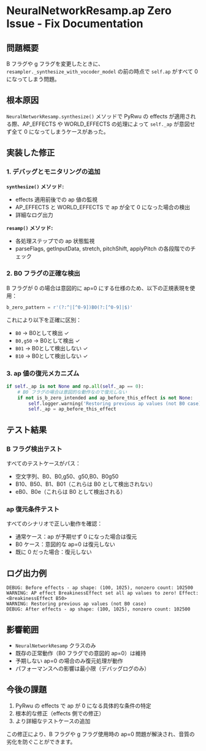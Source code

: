 # NeuralNetworkResamp.ap Zero Issue - Fix Documentation

## 問題概要

B フラグや g フラグを変更したときに、`resampler._synthesize_with_vocoder_model` の前の時点で `self.ap` がすべて 0 になってしまう問題。

## 根本原因

`NeuralNetworkResamp.synthesize()` メソッドで PyRwu の effects が適用される際、AP_EFFECTS や WORLD_EFFECTS の処理によって `self._ap` が意図せず全て 0 になってしまうケースがあった。

## 実装した修正

### 1. デバッグとモニタリングの追加

**`synthesize()` メソッド:**
- effects 適用前後での ap 値の監視
- AP_EFFECTS と WORLD_EFFECTS で ap が全て 0 になった場合の検出
- 詳細なログ出力

**`resamp()` メソッド:**
- 各処理ステップでの ap 状態監視
- parseFlags, getInputData, stretch, pitchShift, applyPitch の各段階でのチェック

### 2. B0 フラグの正確な検出

B フラグが 0 の場合は意図的に ap=0 にする仕様のため、以下の正規表現を使用：

```python
b_zero_pattern = r'(?:^|[^0-9])B0(?:[^0-9]|$)'
```

これにより以下を正確に区別：
- `B0` → B0として検出 ✓
- `B0,g50` → B0として検出 ✓  
- `B01` → B0として検出しない ✓
- `B10` → B0として検出しない ✓

### 3. ap 値の復元メカニズム

```python
if self._ap is not None and np.all(self._ap == 0):
    # B0 フラグの場合は意図的な動作なので復元しない
    if not is_b_zero_intended and ap_before_this_effect is not None:
        self.logger.warning('Restoring previous ap values (not B0 case)')
        self._ap = ap_before_this_effect
```

## テスト結果

### B フラグ検出テスト
すべてのテストケースがパス：
- 空文字列、B0、B0,g50、g50,B0、B0g50
- B10、B50、B1、B01（これらは B0 として検出されない）
- eB0、B0e（これらは B0 として検出される）

### ap 復元条件テスト
すべてのシナリオで正しい動作を確認：
- 通常ケース：ap が予期せず 0 になった場合は復元
- B0 ケース：意図的な ap=0 は復元しない
- 既に 0 だった場合：復元しない

## ログ出力例

```
DEBUG: Before effects - ap shape: (100, 1025), nonzero count: 102500
WARNING: AP effect BreakinessEffect set all ap values to zero! Effect: <BreakinessEffect B50>
WARNING: Restoring previous ap values (not B0 case)
DEBUG: After effects - ap shape: (100, 1025), nonzero count: 102500
```

## 影響範囲

- `NeuralNetworkResamp` クラスのみ
- 既存の正常動作（B0 フラグでの意図的 ap=0）は維持
- 予期しない ap=0 の場合のみ復元処理が動作
- パフォーマンスへの影響は最小限（デバッグログのみ）

## 今後の課題

1. PyRwu の effects で ap が 0 になる具体的な条件の特定
2. 根本的な修正（effects 側での修正）
3. より詳細なテストケースの追加

この修正により、B フラグや g フラグ使用時の ap=0 問題が解決され、音質の劣化を防ぐことができます。